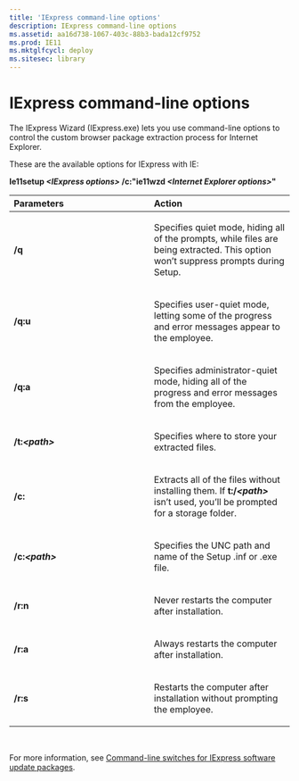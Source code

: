 ```yaml
---
title: 'IExpress command-line options'
description: IExpress command-line options
ms.assetid: aa16d738-1067-403c-88b3-bada12cf9752
ms.prod: IE11
ms.mktglfcycl: deploy
ms.sitesec: library
---
```


# IExpress command-line options


The IExpress Wizard (IExpress.exe) lets you use command-line options to control the custom browser package extraction process for Internet Explorer.

These are the available options for IExpress with IE:

**Ie11setup *&lt;IExpress options&gt;* /c:"ie11wzd *&lt;Internet Explorer options&gt;*"**

<table>
<colgroup>
<col width="50%" />
<col width="50%" />
</colgroup>
<thead>
<tr class="header">
<th align="left">Parameters</th>
<th align="left">Action</th>
</tr>
</thead>
<tbody>
<tr class="odd">
<td align="left"><p><strong>/q</strong></p></td>
<td align="left"><p>Specifies quiet mode, hiding all of the prompts, while files are being extracted. This option won’t suppress prompts during Setup.</p></td>
</tr>
<tr class="even">
<td align="left"><p><strong>/q:u</strong></p></td>
<td align="left"><p>Specifies user-quiet mode, letting some of the progress and error messages appear to the employee.</p></td>
</tr>
<tr class="odd">
<td align="left"><p><strong>/q:a</strong></p></td>
<td align="left"><p>Specifies administrator-quiet mode, hiding all of the progress and error messages from the employee.</p></td>
</tr>
<tr class="even">
<td align="left"><p><strong>/t:<em>&lt;path&gt;</em></strong></p></td>
<td align="left"><p>Specifies where to store your extracted files.</p></td>
</tr>
<tr class="odd">
<td align="left"><p><strong>/c:</strong></p></td>
<td align="left"><p>Extracts all of the files without installing them. If <strong>t:/<em>&lt;path&gt;</em></strong> isn’t used, you’ll be prompted for a storage folder.</p></td>
</tr>
<tr class="even">
<td align="left"><p><strong>/c:<em>&lt;path&gt;</em></strong></p></td>
<td align="left"><p>Specifies the UNC path and name of the Setup .inf or .exe file.</p></td>
</tr>
<tr class="odd">
<td align="left"><p><strong>/r:n</strong></p></td>
<td align="left"><p>Never restarts the computer after installation.</p></td>
</tr>
<tr class="even">
<td align="left"><p><strong>/r:a</strong></p></td>
<td align="left"><p>Always restarts the computer after installation.</p></td>
</tr>
<tr class="odd">
<td align="left"><p><strong>/r:s</strong></p></td>
<td align="left"><p>Restarts the computer after installation without prompting the employee.</p></td>
</tr>
</tbody>
</table>

 

For more information, see [Command-line switches for IExpress software update packages](http://go.microsoft.com/fwlink/?LinkId=317973).

 

 





